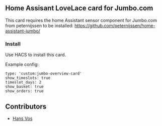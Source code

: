 
## Home Assisant LoveLace card for Jumbo.com
This card requires the home Assistant sensor component for Jumbo.com from peternijssen to be installed:
https://github.com/peternijssen/home-assistant-jumbo/

### Install
Use HACS to install this card.

Example config:

```title: Jumbo card
type: 'custom:jumbo-overview-card'
show_timeslots: true
timeslot_days: 2
show_basket: true
show_orders: true
```

## Contributors
* [Hans Vos](https://github.com/Voxxie)